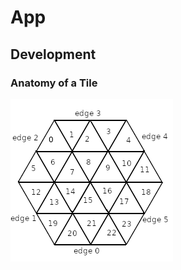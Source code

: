 # App

## Development

### Anatomy of a Tile

![Anatomy of a Tile](/public/images/tile_anatomy.png?raw=true "Anatomy of a Tile")
